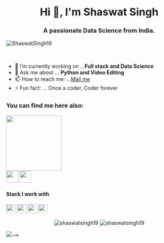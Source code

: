 <h1 align="center">Hi 👋, I'm Shaswat Singh</h1>
<h3 align="center">A passionate Data Science from India. </h3>
<p align="left"> <img src="https://komarev.com/ghpvc/?username=shaswatsingh19" alt="ShaswatSingh19" /> </p>

<br />



- 🔭 I’m currently working on ...**Full stack and Data Science** 
- 💬 Ask me about ... **Python and Video Editing**
- 📫 How to reach me: ...[Mail me](mailto:shaswatsingh.ose@gmail.com)
- ⚡ Fun fact: ... Once a coder, Coder forever 



<h3 >You can find me here also:</h3>  
<a><img src="https://icon-library.net//images/icon-programmer/icon-programmer-14.jpg" width="150px" height="150px" align = 'center' /></a> <br>
<a href="https://www.linkedin.com/in/shaswat-singh-035a84144/"><img src="https://github.com/hussainweb/hussainweb/blob/main/icons/linkedin.png" width="32px" height="32px"></a>   <a href="https://twitter.com/shaswatGamelanc"><img src="https://github.com/hussainweb/hussainweb/blob/main/icons/twitter.png" width="32px" height="32px"></a>

<h4>Stack I work with</h4>
<p align="left">
<img src="https://img.shields.io/badge/python-3776AB.svg?&style=for-the-badge&logo=python&logoColor=white" height="25"/>
<img src="https://img.shields.io/badge/jupyter-F3631D.svg?&style=for-the-badge&logo=jupyter&logoColor=white" height="25"/>
<img src="https://img.shields.io/badge/anaconda-42B029.svg?&style=for-the-badge&logo=anaconda&logoColor=white" height="25"/>
<img src="https://img.shields.io/badge/VS%20Code-007ACC.svg?&style=for-the-badge&logo=visual-studio-code&logoColor=white" height="25"/>
</p>

 <p align="center"> 

 <img src="https://github-readme-stats.vercel.app/api?username=shaswatsingh19&theme=tokyonight&show_icons=true" alt="shaswatsingh19" /> 
 <img src="https://github-readme-stats.anuraghazra1.vercel.app/api/top-langs/?username=shaswatsingh19&langs_count=3" alt="shaswatsingh19" />
 
 </p>
 <img src = "https://github-readme-stats.vercel.app/api/pin/?username=shaswatsingh19&repo=House_price_prediction"(https://github.com/shaswatsingh19/House_price_prediction)

-->



#
